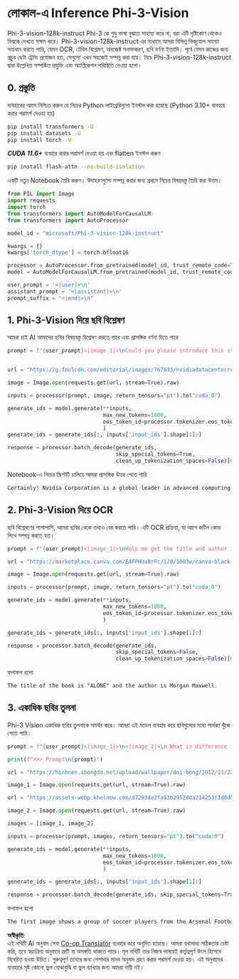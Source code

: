 <!--
CO_OP_TRANSLATOR_METADATA:
{
  "original_hash": "110bee6270dad2ebf506d90a30b46dde",
  "translation_date": "2025-07-16T21:37:08+00:00",
  "source_file": "md/01.Introduction/03/Vision_Inference.md",
  "language_code": "bn"
}
-->
# **লোকাল-এ Inference Phi-3-Vision**

Phi-3-vision-128k-instruct Phi-3 কে শুধু ভাষা বুঝতে সাহায্য করে না, বরং এটি দৃষ্টিকোণ থেকেও বিশ্বকে দেখতে সক্ষম করে। Phi-3-vision-128k-instruct এর মাধ্যমে আমরা বিভিন্ন ভিজ্যুয়াল সমস্যা সমাধান করতে পারি, যেমন OCR, টেবিল বিশ্লেষণ, অবজেক্ট সনাক্তকরণ, ছবি বর্ণনা ইত্যাদি। পূর্বে যেসব কাজের জন্য প্রচুর ডেটা ট্রেনিং প্রয়োজন হত, সেগুলো এখন সহজেই সম্পন্ন করা যায়। নিচে Phi-3-vision-128k-instruct দ্বারা উল্লেখিত সম্পর্কিত প্রযুক্তি এবং অ্যাপ্লিকেশন পরিস্থিতি দেওয়া হলো।

## **0. প্রস্তুতি**

ব্যবহারের আগে নিশ্চিত করুন যে নিচের Python লাইব্রেরিগুলো ইনস্টল করা হয়েছে (Python 3.10+ ব্যবহার করার পরামর্শ দেওয়া হয়)

```bash
pip install transformers -U
pip install datasets -U
pip install torch -U
```

***CUDA 11.6+*** ব্যবহার করার পরামর্শ দেওয়া হয় এবং flatten ইনস্টল করুন

```bash
pip install flash-attn --no-build-isolation
```

একটি নতুন Notebook তৈরি করুন। উদাহরণগুলো সম্পন্ন করার জন্য প্রথমে নিচের বিষয়বস্তু তৈরি করা উত্তম।

```python
from PIL import Image
import requests
import torch
from transformers import AutoModelForCausalLM
from transformers import AutoProcessor

model_id = "microsoft/Phi-3-vision-128k-instruct"

kwargs = {}
kwargs['torch_dtype'] = torch.bfloat16

processor = AutoProcessor.from_pretrained(model_id, trust_remote_code=True)
model = AutoModelForCausalLM.from_pretrained(model_id, trust_remote_code=True, torch_dtype="auto").cuda()

user_prompt = '<|user|>\n'
assistant_prompt = '<|assistant|>\n'
prompt_suffix = "<|end|>\n"
```

## **1. Phi-3-Vision দিয়ে ছবি বিশ্লেষণ**

আমরা চাই AI আমাদের ছবির বিষয়বস্তু বিশ্লেষণ করতে পারে এবং প্রাসঙ্গিক বর্ণনা দিতে পারে

```python
prompt = f"{user_prompt}<|image_1|>\nCould you please introduce this stock to me?{prompt_suffix}{assistant_prompt}"


url = "https://g.foolcdn.com/editorial/images/767633/nvidiadatacenterrevenuefy2017tofy2024.png"

image = Image.open(requests.get(url, stream=True).raw)

inputs = processor(prompt, image, return_tensors="pt").to("cuda:0")

generate_ids = model.generate(**inputs, 
                              max_new_tokens=1000,
                              eos_token_id=processor.tokenizer.eos_token_id,
                              )
generate_ids = generate_ids[:, inputs['input_ids'].shape[1]:]

response = processor.batch_decode(generate_ids, 
                                  skip_special_tokens=True, 
                                  clean_up_tokenization_spaces=False)[0]
```

Notebook-এ নিচের স্ক্রিপ্টটি চালিয়ে আমরা প্রাসঙ্গিক উত্তর পেতে পারি

```txt
Certainly! Nvidia Corporation is a global leader in advanced computing and artificial intelligence (AI). The company designs and develops graphics processing units (GPUs), which are specialized hardware accelerators used to process and render images and video. Nvidia's GPUs are widely used in professional visualization, data centers, and gaming. The company also provides software and services to enhance the capabilities of its GPUs. Nvidia's innovative technologies have applications in various industries, including automotive, healthcare, and entertainment. The company's stock is publicly traded and can be found on major stock exchanges.
```

## **2. Phi-3-Vision দিয়ে OCR**

ছবি বিশ্লেষণের পাশাপাশি, আমরা ছবির থেকে তথ্যও বের করতে পারি। এটি OCR প্রক্রিয়া, যা আগে জটিল কোড লিখে সম্পন্ন করতে হত।

```python
prompt = f"{user_prompt}<|image_1|>\nHelp me get the title and author information of this book?{prompt_suffix}{assistant_prompt}"

url = "https://marketplace.canva.com/EAFPHUaBrFc/1/0/1003w/canva-black-and-white-modern-alone-story-book-cover-QHBKwQnsgzs.jpg"

image = Image.open(requests.get(url, stream=True).raw)

inputs = processor(prompt, image, return_tensors="pt").to("cuda:0")

generate_ids = model.generate(**inputs, 
                              max_new_tokens=1000,
                              eos_token_id=processor.tokenizer.eos_token_id,
                              )

generate_ids = generate_ids[:, inputs['input_ids'].shape[1]:]

response = processor.batch_decode(generate_ids, 
                                  skip_special_tokens=False, 
                                  clean_up_tokenization_spaces=False)[0]

```

ফলাফল হলো

```txt
The title of the book is "ALONE" and the author is Morgan Maxwell.
```

## **3. একাধিক ছবির তুলনা**

Phi-3 Vision একাধিক ছবির তুলনাকে সমর্থন করে। আমরা এই মডেল ব্যবহার করে ছবিগুলোর মধ্যে পার্থক্য খুঁজে পেতে পারি।

```python
prompt = f"{user_prompt}<|image_1|>\n<|image_2|>\n What is difference in this two images?{prompt_suffix}{assistant_prompt}"

print(f">>> Prompt\n{prompt}")

url = "https://hinhnen.ibongda.net/upload/wallpaper/doi-bong/2012/11/22/arsenal-wallpaper-free.jpg"

image_1 = Image.open(requests.get(url, stream=True).raw)

url = "https://assets-webp.khelnow.com/d7293de2fa93b29528da214253f1d8d0/news/uploads/2021/07/Arsenal-1024x576.jpg.webp"

image_2 = Image.open(requests.get(url, stream=True).raw)

images = [image_1, image_2]

inputs = processor(prompt, images, return_tensors="pt").to("cuda:0")

generate_ids = model.generate(**inputs, 
                              max_new_tokens=1000,
                              eos_token_id=processor.tokenizer.eos_token_id,
                              )

generate_ids = generate_ids[:, inputs['input_ids'].shape[1]:]

response = processor.batch_decode(generate_ids, skip_special_tokens=True, clean_up_tokenization_spaces=False)[0]
```

ফলাফল হলো

```txt
The first image shows a group of soccer players from the Arsenal Football Club posing for a team photo with their trophies, while the second image shows a group of soccer players from the Arsenal Football Club celebrating a victory with a large crowd of fans in the background. The difference between the two images is the context in which the photos were taken, with the first image focusing on the team and their trophies, and the second image capturing a moment of celebration and victory.
```

**অস্বীকৃতি**:  
এই নথিটি AI অনুবাদ সেবা [Co-op Translator](https://github.com/Azure/co-op-translator) ব্যবহার করে অনূদিত হয়েছে। আমরা যথাসাধ্য সঠিকতার চেষ্টা করি, তবে স্বয়ংক্রিয় অনুবাদে ত্রুটি বা অসঙ্গতি থাকতে পারে। মূল নথিটি তার নিজস্ব ভাষায়ই কর্তৃত্বপূর্ণ উৎস হিসেবে বিবেচিত হওয়া উচিত। গুরুত্বপূর্ণ তথ্যের জন্য পেশাদার মানব অনুবাদ গ্রহণ করার পরামর্শ দেওয়া হয়। এই অনুবাদের ব্যবহারে সৃষ্ট কোনো ভুল বোঝাবুঝি বা ভুল ব্যাখ্যার জন্য আমরা দায়ী নই।